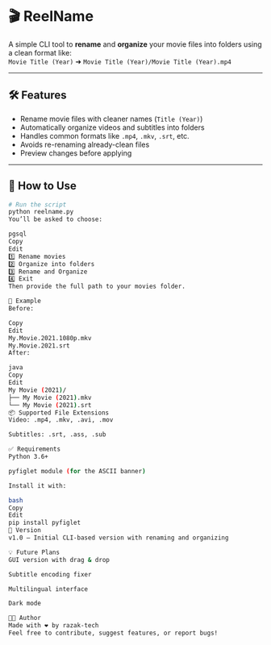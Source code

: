 # 🎬 ReelName

A simple CLI tool to **rename** and **organize** your movie files into folders using a clean format like:  
`Movie Title (Year)` ➜ `Movie Title (Year)/Movie Title (Year).mp4`

---

## 🛠️ Features

- Rename movie files with cleaner names (`Title (Year)`)
- Automatically organize videos and subtitles into folders
- Handles common formats like `.mp4`, `.mkv`, `.srt`, etc.
- Avoids re-renaming already-clean files
- Preview changes before applying

---

## 🚀 How to Use

```bash
# Run the script
python reelname.py
You’ll be asked to choose:

pgsql
Copy
Edit
1️⃣ Rename movies  
2️⃣ Organize into folders  
3️⃣ Rename and Organize  
4️⃣ Exit  
Then provide the full path to your movies folder.

📂 Example
Before:

Copy
Edit
My.Movie.2021.1080p.mkv
My.Movie.2021.srt
After:

java
Copy
Edit
My Movie (2021)/
├── My Movie (2021).mkv
└── My Movie (2021).srt
📦 Supported File Extensions
Video: .mp4, .mkv, .avi, .mov

Subtitles: .srt, .ass, .sub

✅ Requirements
Python 3.6+

pyfiglet module (for the ASCII banner)

Install it with:

bash
Copy
Edit
pip install pyfiglet
🔖 Version
v1.0 – Initial CLI-based version with renaming and organizing

💡 Future Plans
GUI version with drag & drop

Subtitle encoding fixer

Multilingual interface

Dark mode

🧑‍💻 Author
Made with ❤️ by razak-tech
Feel free to contribute, suggest features, or report bugs!
